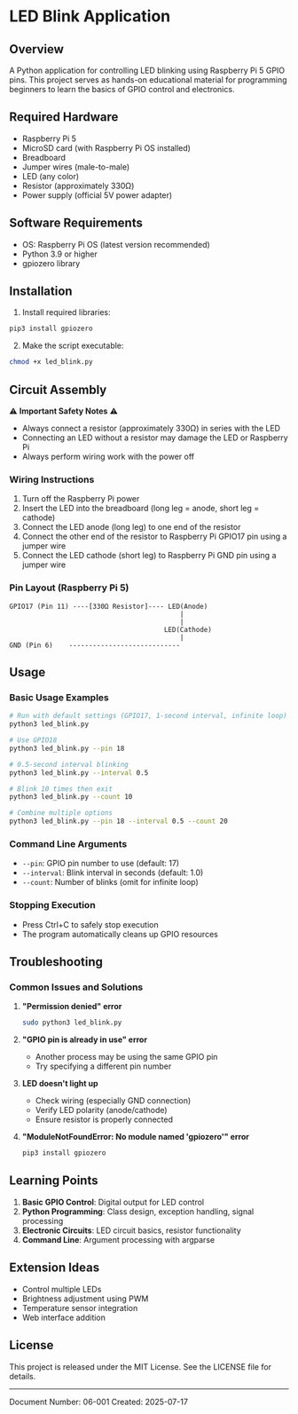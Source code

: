 # LED Blink Application

## Overview
A Python application for controlling LED blinking using Raspberry Pi 5 GPIO pins. This project serves as hands-on educational material for programming beginners to learn the basics of GPIO control and electronics.

## Required Hardware
- Raspberry Pi 5
- MicroSD card (with Raspberry Pi OS installed)
- Breadboard
- Jumper wires (male-to-male)
- LED (any color)
- Resistor (approximately 330Ω)
- Power supply (official 5V power adapter)

## Software Requirements
- OS: Raspberry Pi OS (latest version recommended)
- Python 3.9 or higher
- gpiozero library

## Installation
1. Install required libraries:
```bash
pip3 install gpiozero
```

2. Make the script executable:
```bash
chmod +x led_blink.py
```

## Circuit Assembly

⚠️ **Important Safety Notes** ⚠️
- Always connect a resistor (approximately 330Ω) in series with the LED
- Connecting an LED without a resistor may damage the LED or Raspberry Pi
- Always perform wiring work with the power off

### Wiring Instructions
1. Turn off the Raspberry Pi power
2. Insert the LED into the breadboard (long leg = anode, short leg = cathode)
3. Connect the LED anode (long leg) to one end of the resistor
4. Connect the other end of the resistor to Raspberry Pi GPIO17 pin using a jumper wire
5. Connect the LED cathode (short leg) to Raspberry Pi GND pin using a jumper wire

### Pin Layout (Raspberry Pi 5)
```
GPIO17 (Pin 11) ----[330Ω Resistor]---- LED(Anode)
                                           |
                                           |
                                       LED(Cathode)
                                           |
GND (Pin 6)    ----------------------------
```

## Usage

### Basic Usage Examples
```bash
# Run with default settings (GPIO17, 1-second interval, infinite loop)
python3 led_blink.py

# Use GPIO18
python3 led_blink.py --pin 18

# 0.5-second interval blinking
python3 led_blink.py --interval 0.5

# Blink 10 times then exit
python3 led_blink.py --count 10

# Combine multiple options
python3 led_blink.py --pin 18 --interval 0.5 --count 20
```

### Command Line Arguments
- `--pin`: GPIO pin number to use (default: 17)
- `--interval`: Blink interval in seconds (default: 1.0)
- `--count`: Number of blinks (omit for infinite loop)

### Stopping Execution
- Press Ctrl+C to safely stop execution
- The program automatically cleans up GPIO resources

## Troubleshooting

### Common Issues and Solutions

1. **"Permission denied" error**
   ```bash
   sudo python3 led_blink.py
   ```

2. **"GPIO pin is already in use" error**
   - Another process may be using the same GPIO pin
   - Try specifying a different pin number

3. **LED doesn't light up**
   - Check wiring (especially GND connection)
   - Verify LED polarity (anode/cathode)
   - Ensure resistor is properly connected

4. **"ModuleNotFoundError: No module named 'gpiozero'" error**
   ```bash
   pip3 install gpiozero
   ```

## Learning Points
1. **Basic GPIO Control**: Digital output for LED control
2. **Python Programming**: Class design, exception handling, signal processing
3. **Electronic Circuits**: LED circuit basics, resistor functionality
4. **Command Line**: Argument processing with argparse

## Extension Ideas
- Control multiple LEDs
- Brightness adjustment using PWM
- Temperature sensor integration
- Web interface addition

## License
This project is released under the MIT License. See the LICENSE file for details.

---
Document Number: 06-001
Created: 2025-07-17